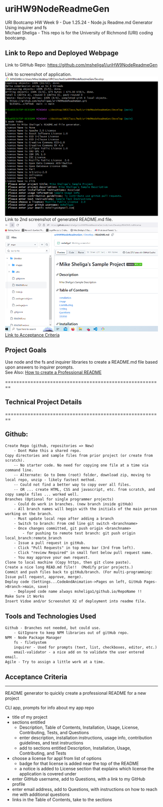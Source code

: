 # uriHW9NodeReadmeGen
URI Bootcamp HW Week 9 - Due 1.25.24 - Node.js Readme.md Generator Using inquirer and fs  
Michael Sheliga - This repo is for the University of Richmond (URI) coding bootcamp.   

## Link to Repo and Deployed Webpage    
Link to GitHub Repo: https://github.com/msheliga1/uriHW9NodeReadmeGen    
<!---  Link to deployed github.io site. https://msheliga1.github.io/uriHW9NodeReadmeGen   --->
Link to screenshot of application. ![HW 9 README.md generator input Screenshot](./Develop/images/WorkingScreenshot.PNG)    
Link to 2nd screenshot of generated README.md file. ![HW 9 README.md generator sample file Screenshot](./Develop/images/ResultsScreenshot.PNG)   
[Link to Acceptance Criteria ](#acceptance-criteria)   

## Project Goals     
Use node and the fs and inquirer libraries to create a README.md file based upon answers to inquirer prompts.  
See Also: [How to create a Professional README](https://coding-boot-camp.github.io/full-stack/github/professional-readme-guide)  

========================================================   
## Technical Project Details    
========================================================    
## Github:   
    Create Repo (github, repositories => New)   
        - Dont Make this a shared repo.  
    Copy directories and sample files from prior project (or create from scratch).  
        -- No starter code. No need for copying one file at a time via command line.  
        -- Alternate: Go to Demo (root) folder, download zip, moving to local repo, unzip - likely fastest method.     
        -- Could not find a better way to copy over all files.    
        -- OR ... create HTML, CSS and javascript, etc. from scratch, and copy sample files ... worked well.
    Branches (Optional for single programmer projects)  
        - Could do work in branches. (new branch inside gitHub)    
        - All branch names will begin with the initials of the main person working on the branch.  
        - Must update local repo after adding a branch  
        - Switch to branch: From cmd line git switch <branchname>   
        - Once changes committed, git push origin <branchname>  
            - for pushing to remote test branch: git push origin local_branch:remote_branch  
        - Issue a pull request in gitHub.  
        - Click "Pull Requests" in top menu bar (3rd from left).  
        - Click "review Required" in small font below pull request name.  
        - You may approve your own request.  
    Clone to local machine (Copy https, then git clone paste).    
    Create a nice long READ.md file!!  (Modify prior projects.)   
    Commit and push files back to gitHub/branch. (For multi-programming: Issue pull request, approve, merge).  
    Deploy code (Settings...CodeAndAnimation->Pages on left, GitHub Pages->Branch->main, save)  
        - Deployed code name always msheliga1/github.io/RepoName !!  
    Make Sure it Works   
    Insert Vidoe and/or Screenshot X2 of deployment into readme file. 
  
## Tools and Technologies Used   
    Github - Branches not needed, but could use.  
        - GitIgnore to keep NPM libraries out of gitHub repo.
    NPM - Node Package Manager
        fs - fileSystem   
        inquirer - Used for prompts (text, list, checkboxes, editor, etc.)
        email-validator - a nice add on to validate the user entered email.
    Agile - Try to assign a little work at a time.   

## Acceptance Criteria
-----------------------  
README generator to quickly create a professional README for a new project  
  
CLI app, prompts for info about my app repo
 - title of my project  
 - sections entitled  
    - Description, Table of Contents, Installation, Usage, License, Contributing, Tests, and Questions  
    - enter description, installation instructions, usage info, contribution guidelines, and test instructions  
    - add to sections entitled Description, Installation, Usage, Contributing, and Tests  
- choose a license for appl from list of options  
    - badge for that license is added near the top of the README  
    - a notice is added to License section that explains which license the application is covered under  
- enter GitHub username, add to Questions, with a link to my GitHub profile  
- enter email address, add to Questions, with instructions on how to reach me with additional questions  
- links in the Table of Contents, take to the sections  